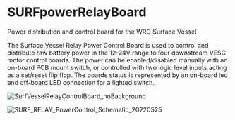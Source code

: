 # SURFpowerRelayBoard
Power distribution and control board for the WRC Surface Vessel

  The Surface Vessel Relay Power Control Board is used to control and distribute raw battery power in the 12-24V range to four downstream VESC motor control boards. 
 The power can be enabled/disabled manually with an on-board PCB mount switch, or controlled with two logic level inputs acting as a set/reset flip flop.  The boards status is represented by an on-board led and off-board LED connection for a lighted switch.

![SurfVesselRelayControlBoard_noBackground](https://github.com/jebradshaw/SURFpowerRelayBoard/assets/5246863/855e1aa8-904c-47ae-b2cd-ca8678567d4e)

![SURF_RELAY_PowerControl_Schematic_20220525](https://github.com/jebradshaw/SURFpowerRelayBoard/assets/5246863/13ffd050-0ef0-4f09-91d8-33c779ce06fe)


